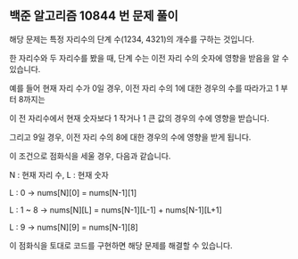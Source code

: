 ## 백준 알고리즘 10844 번 문제 풀이

해당 문제는 특정 자리수의 단계 수(1234, 4321)의 개수를 구하는 것입니다.

한 자리수와 두 자리수를 봤을 때, 단계 수는 이전 자리 수의 숫자에 영향을 받음을 알 수 있습니다.

예를 들어 현재 자리 수가 0일 경우, 이전 자리 수의 1에 대한 경우의 수를 따라가고 1 부터 8까지는

이 전 자리수에서 현재 숫자보다 1 작거나 1 큰 값의 경우의 수에 영향을 받습니다.

그리고 9일 경우, 이전 자리 수의 8에 대한 경우의 수에 영향을 받게 됩니다.

이 조건으로 점화식을 세울 경우, 다음과 같습니다.

N : 현재 자리 수, L : 현재 숫자

L : 0 		-> 	nums[N][0] = nums[N-1][1]

L : 1 ~ 8 	-> 	nums[N][L] = nums[N-1][L-1] + nums[N-1][L+1]

L : 9		->	nums[N][9] = nums[N-1][8]

이 점화식을 토대로 코드를 구현하면 해당 문제를 해결할 수 있습니다.
